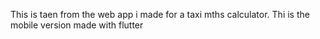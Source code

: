 This is taen from the web app i made for a taxi mths calculator. Thi is the mobile version made with flutter 
